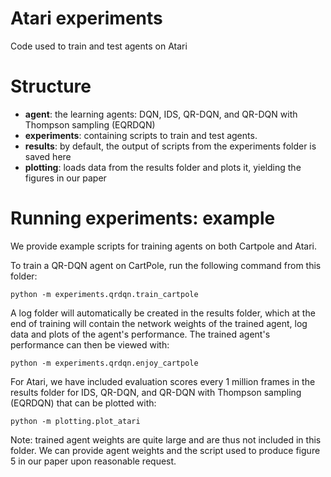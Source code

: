 # Atari experiments
Code used to train and test agents on Atari

# Structure

- **agent**: the learning agents: DQN, IDS, QR-DQN, and QR-DQN with Thompson sampling (EQRDQN)
- **experiments**: containing scripts to train and test agents.
- **results**: by default, the output of scripts from the experiments folder is saved here
- **plotting**: loads data from the results folder and plots it, yielding the figures in our paper

# Running experiments: example
We provide example scripts for training agents on both Cartpole and Atari.

To train a QR-DQN agent on CartPole, run the following command from this folder:

```
python -m experiments.qrdqn.train_cartpole
```

A log folder will automatically be created in the results folder, which at the end of training will contain the network weights of the trained agent, log data and plots of the agent's performance. The trained agent's performance can then be viewed with:

```
python -m experiments.qrdqn.enjoy_cartpole
```

For Atari, we have included evaluation scores every 1 million frames in the results folder for IDS, QR-DQN, and QR-DQN with Thompson sampling (EQRDQN) that can be plotted with:

```
python -m plotting.plot_atari
```

Note: trained agent weights are quite large and are thus not included in this folder. We can provide agent weights and the script used to produce figure 5 in our paper upon reasonable request.
